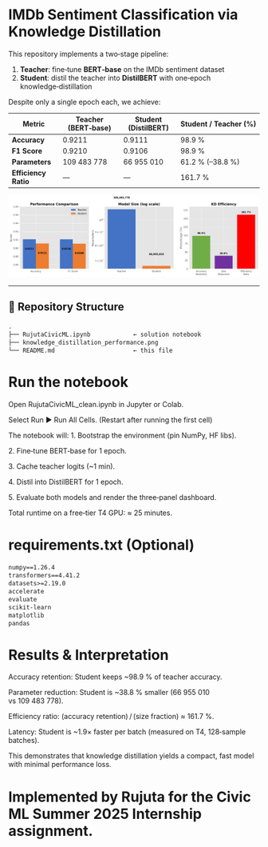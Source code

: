# IMDb Sentiment Classification via Knowledge Distillation

This repository implements a two‑stage pipeline:

1. **Teacher**: fine‑tune **BERT‑base** on the IMDb sentiment dataset  
2. **Student**: distil the teacher into **DistilBERT** with one‑epoch knowledge‑distillation  

Despite only a single epoch each, we achieve:

| Metric                | Teacher (BERT‑base) | Student (DistilBERT) | Student / Teacher (%) |
|-----------------------|---------------------|----------------------|-----------------------|
| **Accuracy**          | 0.9211              | 0.9111               | 98.9 %                |
| **F1 Score**          | 0.9210              | 0.9106               | 98.9 %                |
| **Parameters**        | 109 483 778         | 66 955 010           | 61.2 % (–38.8 %)      |
| **Efficiency Ratio**  | —                   | —                    | 161.7 %               |

<p align="center">
  <img src="output.png" alt="Performance dashboard" width="800"/>
</p>

---

## 📁 Repository Structure

```text
.
├── RujutaCivicML.ipynb            ← solution notebook
├── knowledge_distillation_performance.png
└── README.md                      ← this file
```

# Run the notebook
Open RujutaCivicML_clean.ipynb in Jupyter or Colab.

Select Run ▶ Run All Cells. (Restart after running the first cell)

The notebook will: 
1. Bootstrap the environment (pin NumPy, HF libs).

2. Fine‑tune BERT‑base for 1 epoch.

3. Cache teacher logits (~1 min).

4. Distil into DistilBERT for 1 epoch.

5. Evaluate both models and render the three‑panel dashboard.

Total runtime on a free‑tier T4 GPU: ≈ 25 minutes.

# requirements.txt (Optional)
```
numpy==1.26.4
transformers==4.41.2
datasets>=2.19.0
accelerate
evaluate
scikit-learn
matplotlib
pandas
```

# Results & Interpretation

Accuracy retention: Student keeps ~98.9 % of teacher accuracy.

Parameter reduction: Student is ~38.8 % smaller (66 955 010 vs 109 483 778).

Efficiency ratio: (accuracy retention) / (size fraction) ≈ 161.7 %.

Latency: Student is ~1.9× faster per batch (measured on T4, 128‐sample batches).

This demonstrates that knowledge distillation yields a compact, fast model with minimal performance loss.

# Implemented by Rujuta for the Civic ML Summer 2025 Internship assignment.

